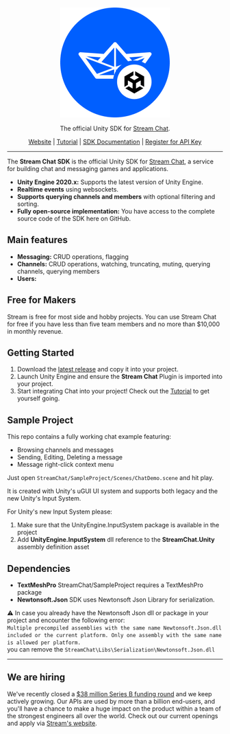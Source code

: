 ﻿<p align="center">
  <img src="ReadmeAssets/256px.png"/>
</p>

<p align="center">
    The official Unity SDK for <a href="https://getstream.io/chat/sdk/unity/">Stream Chat</a>.
</p>

<p align="center">
    <a href="https://getstream.io/chat/sdk/unity/">Website</a>
    |
    <a href="https://getstream.io/chat/unity/tutorial/">Tutorial</a>
    |
    <a href="https://getstream.io/chat/docs/unity/?language=unity">SDK Documentation</a>
    |
    <a href="https://getstream.io/chat/trial/">Register for API Key</a>
</p>

---

The **Stream Chat SDK** is the official Unity SDK for [Stream Chat](https://getstream.io/chat/sdk/unity/), a service for building chat and messaging games and applications.


- **Unity Engine 2020.x:** Supports the latest version of Unity Engine.
- **Realtime events** using websockets.
- **Supports querying channels and members** with optional filtering and sorting.
- **Fully open-source implementation:** You have access to the complete source code of the SDK here on GitHub.

## Main features

- **Messaging:** CRUD operations, flagging
- **Channels:** CRUD operations, watching, truncating, muting, querying channels, querying members
- **Users:**

## Free for Makers

Stream is free for most side and hobby projects. You can use Stream Chat for free if you have less than five team members and no more than $10,000 in monthly revenue.

## Getting Started

1. Download the [latest release](https://github.com/GetStream/stream-chat-unity/releases/latest) and copy it into your project.
2. Launch Unity Engine and ensure the **Stream Chat** Plugin is imported into your project.
3. Start integrating Chat into your project! Check out the [Tutorial](https://getstream.io/chat/unity/tutorial/) to get yourself going.

## Sample Project

This repo contains a fully working chat example featuring:
- Browsing channels and messages
- Sending, Editing, Deleting a message
- Message right-click context menu

Just open `StreamChat/SampleProject/Scenes/ChatDemo.scene` and hit play.

It is created with Unity's uGUI UI system and supports both legacy and the new Unity's Input System. 

For Unity's new Input System please:
1. Make sure that the UnityEngine.InputSystem package is available in the project
2. Add **UnityEngine.InputSystem** dll reference to the **StreamChat.Unity** assembly definition asset

## Dependencies

- **TextMeshPro** StreamChat/SampleProject requires a TextMeshPro package
- **Newtonsoft.Json** SDK uses Newtonsoft Json Library for serialization.

:warning: In case you already have the Newtonsoft Json dll or package in your project and encounter the following error:<br>
`Multiple precompiled assemblies with the same name Newtonsoft.Json.dll included or the current platform. Only one assembly with the same name is allowed per platform.`
<br>you can remove the `StreamChat\Libs\Serialization\Newtonsoft.Json.dll`

---

## We are hiring

We've recently closed a [\$38 million Series B funding round](https://techcrunch.com/2021/03/04/stream-raises-38m-as-its-chat-and-activity-feed-apis-power-communications-for-1b-users/) and we keep actively growing.
Our APIs are used by more than a billion end-users, and you'll have a chance to make a huge impact on the product within a team of the strongest engineers all over the world.
Check out our current openings and apply via [Stream's website](https://getstream.io/team/#jobs).
